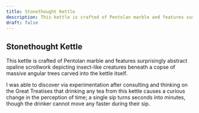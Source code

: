 ```yaml
---
title: Stonethought Kettle
description: This kettle is crafted of Pentolan marble and features surprisingly abstract opaline scrollwork depicting insect-like creatures beneath a copse of massive angular trees carved into the kettle itsel...
draft: false
---
```


## Stonethought Kettle

This kettle is crafted of Pentolan marble and features surprisingly abstract opaline scrollwork depicting insect-like creatures beneath a copse of massive angular trees carved into the kettle itself.

I was able to discover via experimentation after consulting and thinking on the Great Treatises that drinking any tea from this kettle causes a curious change in the perception of time; a single sip turns seconds into minutes, though the drinker cannot move any faster during their sip.
